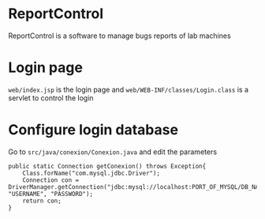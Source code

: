 ReportControl
=============

ReportControl is a software to manage bugs reports of lab machines 


# Login page

`web/index.jsp` is the login page and `web/WEB-INF/classes/Login.class` is a servlet to control the login

# Configure login database

Go to `src/java/conexion/Conexion.java` and edit the parameters 

	public static Connection getConexion() throws Exception{
        Class.forName("com.mysql.jdbc.Driver");
        Connection con = DriverManager.getConnection("jdbc:mysql://localhost:PORT_OF_MYSQL/DB_NAME", "USERNAME", "PASSWORD");
        return con;
    }
